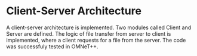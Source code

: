 # Client-Server Architecture

A client-server architecture is implemented. Two modules called Client and Server are defined. The logic of file transfer from server to client is implemented, where a client requests for a file from the server. The code was successfuly tested in OMNeT++.
